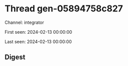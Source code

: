 # Thread gen-05894758c827
Channel: integrator

First seen: 2024-02-13 00:00:00

Last seen: 2024-02-13 00:00:00

## Digest


